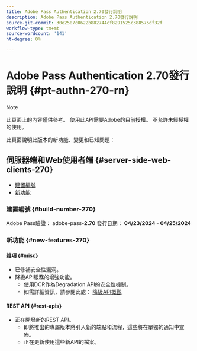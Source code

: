 ```yaml
---
title: Adobe Pass Authentication 2.70發行說明
description: Adobe Pass Authentication 2.70發行說明
source-git-commit: 30e2507c0622b882744cf8291525c388575df32f
workflow-type: tm+mt
source-wordcount: '141'
ht-degree: 0%

---
```


# Adobe Pass Authentication 2.70發行說明 {#pt-authn-270-rn}

>[!NOTE]
>
>此頁面上的內容僅供參考。 使用此API需要Adobe的目前授權。 不允許未經授權的使用。

此頁面說明此版本的新功能、變更和已知問題：

## 伺服器端和Web使用者端 {#server-side-web-clients-270}

* [建置編號](#build-number-270)
* [新功能](#new-features-270)

### 建置編號 {#build-number-270}

Adobe Pass驗證： adobe-pass-**2.70**
發行日期： **04/23/2024 - 04/25/2024**

### 新功能 {#new-features-270}

#### 雜項 {#misc}

* 已修補安全性漏洞。
* 降級API服務的增強功能。
   * 使用DCR作為Degradation API的安全性機制。
   * 如需詳細資訊，請參閱此處： [降級API概觀](degradation-api-overview.md)

#### REST API {#rest-apis}

* 正在開發新的REST API。
   * 即將推出的專屬版本將引入新的端點和流程，這些將在單獨的通知中宣佈。
   * 正在更新使用這些新API的檔案。
